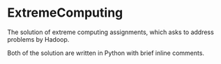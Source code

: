 # ExtremeComputing
The solution of extreme computing assignments, which asks to address problems by Hadoop.

Both of the solution are written in Python with brief inline comments.
